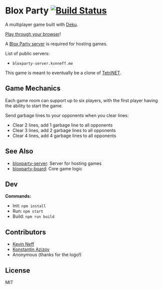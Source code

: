 # Blox Party [![Build Status](https://travis-ci.org/kvnneff/bloxparty.svg?branch=master)](https://travis-ci.org/bloxparty/bloxparty)

A multiplayer game built with [Deku](https://github.com/dekujs/deku).

[Play through your browser](http://bloxparty.tk/play/)!

A [Blox Party server](https://github.com/kvnneff/bloxparty-server) is required for hosting games.

List of public servers:

- `bloxparty-server.kvnneff.me`

This game is meant to eventually be a clone of [TetriNET](http://tetrinet.info/).

## Game Mechanics

Each game room can support up to six players, with the first player having the ability to start the game.

Send garbage lines to your opponents when you clear lines:

* Clear 2 lines, add 1 garbage line to all opponents
* Clear 3 lines, add 2 garbage lines to all opponents
* Clear 4 lines, add 4 garbage lines to all opponents

## See Also

* [bloxparty-server](https://github.com/bloxparty/bloxparty-server): Server for hosting games
* [bloxparty-board](https://github.com/bloxparty/bloxparty-board): Core game logic

## Dev

**Commands:**

* Init: `npm install`
* Run: `npm start`
* Build: `npm run build`

## Contributors

* [Kevin Neff](https://github.com/kvnneff)
* [Konstantin Azizov](https://github.com/G07cha)
* Anonymous (thanks for the logo!)

## License

MIT
